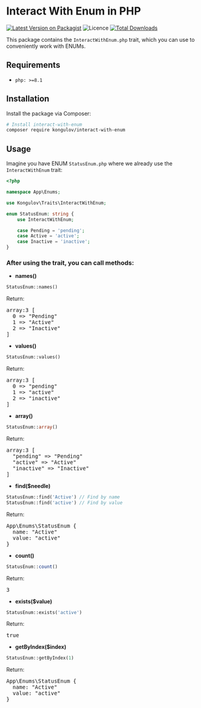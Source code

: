 # Interact With Enum in PHP

[![Latest Version on Packagist](https://img.shields.io/packagist/v/kongulov/interact-with-enum?style=flat-square)](https://packagist.org/packages/kongulov/interact-with-enum)
![Licence](https://img.shields.io/github/license/kongulov/interact-with-enum?style=flat-square)
[![Total Downloads](https://poser.pugx.org/kongulov/interact-with-enum/downloads?format=flat-square)](https://packagist.org/packages/kongulov/interact-with-enum)

This package contains the `InteractWithEnum.php` trait, which you can use to conveniently work with ENUMs.

## Requirements

- `php: >=8.1`

## Installation

Install the package via Composer:

```bash
# Install interact-with-enum
composer require kongulov/interact-with-enum
```

## Usage

Imagine you have ENUM `StatusEnum.php` where we already use the `InteractWithEnum` trait:

```php
<?php

namespace App\Enums;

use Kongulov\Traits\InteractWithEnum;

enum StatusEnum: string {
    use InteractWithEnum;

    case Pending = 'pending';
    case Active = 'active';
    case Inactive = 'inactive';
}
```

### After using the trait, you can call methods:

* **names()**
```php
StatusEnum::names()
```
Return:
<pre>
array:3 [
  0 => "Pending"
  1 => "Active"
  2 => "Inactive"
]
</pre>

* **values()**
```php
StatusEnum::values()
```
Return:
<pre>
array:3 [
  0 => "pending"
  1 => "active"
  2 => "inactive"
]
</pre>

* **array()**
```php
StatusEnum::array()
```
Return:
<pre>
array:3 [
  "pending" => "Pending"
  "active" => "Active"
  "inactive" => "Inactive"
]
</pre>

* **find($needle)**
```php
StatusEnum::find('Active') // Find by name
StatusEnum::find('active') // Find by value
```
Return:
<pre>
App\Enums\StatusEnum {
  name: "Active"
  value: "active"
}
</pre>

* **count()**
```php
StatusEnum::count()
```
Return:
<pre>
3
</pre>

* **exists($value)**
```php
StatusEnum::exists('active')
```
Return:
<pre>
true
</pre>

* **getByIndex($index)**
```php
StatusEnum::getByIndex(1)
```
Return:
<pre>
App\Enums\StatusEnum {
  name: "Active"
  value: "active"
}
</pre>
